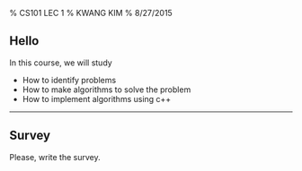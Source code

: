 % CS101 LEC 1
% KWANG KIM
% 8/27/2015




## Hello
<style type="text/css">
p { text-align: left; }
</style>

In this course, we will study

- How to identify problems
- How to make algorithms to solve the problem
- How to implement algorithms using c++

--------

## Survey

Please, write the survey.


